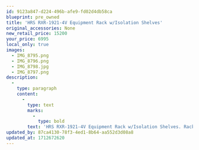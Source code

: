 ```yaml
---
id: 9123a847-d224-496b-afe9-fd02d4db58ca
blueprint: pre_owned
title: 'HRS RXR-1921-4V Equipment Rack w/Isolation Shelves'
original_accessories: None
new_retail_price: 15200
your_price: 6995
local_only: true
images:
  - IMG_8795.png
  - IMG_8796.png
  - IMG_8798.jpg
  - IMG_8797.png
description:
  -
    type: paragraph
    content:
      -
        type: text
        marks:
          -
            type: bold
        text: 'HRS RXR-1921-4V Equipment Rack w/Isolation Shelves. Rack sold as new for $15,200.00 '
updated_by: 87ca4130-78f3-4ed1-8b64-aa552d3d08a8
updated_at: 1712672620
---
```

